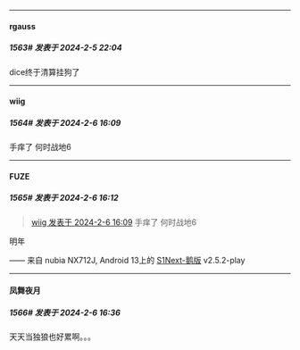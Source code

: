 *****

####  rgauss  
##### 1563#       发表于 2024-2-5 22:04

dice终于清算挂狗了


*****

####  wiig  
##### 1564#       发表于 2024-2-6 16:09

手痒了 何时战地6

*****

####  FUZE  
##### 1565#       发表于 2024-2-6 16:12

<blockquote><a href="httphttps://bbs.saraba1st.com/2b/forum.php?mod=redirect&amp;goto=findpost&amp;pid=63898661&amp;ptid=1983526" target="_blank">wiig 发表于 2024-2-6 16:09</a>
手痒了 何时战地6</blockquote>
明年

—— 来自 nubia NX712J, Android 13上的 [S1Next-鹅版](https://github.com/ykrank/S1-Next/releases) v2.5.2-play


*****

####  凤舞夜月  
##### 1566#       发表于 2024-2-6 16:36

天天当独狼也好累啊。。。

